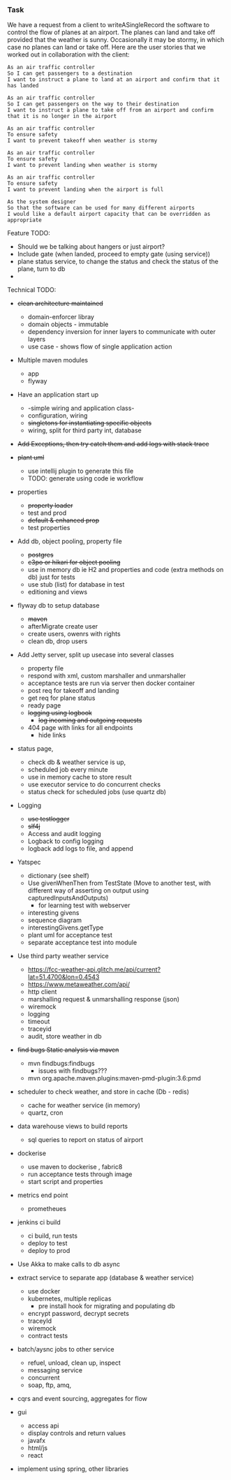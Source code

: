 ### Task


We have a request from a client to writeASingleRecord the software to control the flow of planes at an airport. The planes can land and take off provided that the weather is sunny. Occasionally it may be stormy, in which case no planes can land or take off. Here are the user stories that we worked out in collaboration with the client:


```
As an air traffic controller
So I can get passengers to a destination
I want to instruct a plane to land at an airport and confirm that it has landed

As an air traffic controller
So I can get passengers on the way to their destination
I want to instruct a plane to take off from an airport and confirm that it is no longer in the airport

As an air traffic controller
To ensure safety
I want to prevent takeoff when weather is stormy

As an air traffic controller
To ensure safety
I want to prevent landing when weather is stormy

As an air traffic controller
To ensure safety
I want to prevent landing when the airport is full

As the system designer
So that the software can be used for many different airports
I would like a default airport capacity that can be overridden as appropriate
```


Feature TODO:

- Should we be talking about hangers or just airport?
- Include gate (when landed, proceed to empty gate (using service))
- plane status service, to change the status and check the status of the plane, turn to db
-


Technical TODO:

- ~~clean architecture maintained~~
    - domain-enforcer libray
    - domain objects - immutable
    - dependency inversion for inner layers to communicate with outer layers
    - use case - shows flow of single application action

- Multiple maven modules
    - app
    - flyway

- Have an application start up
    - -simple wiring and application class-
    - configuration, wiring
    - ~~singletons for instantiating specific objects~~
    - wiring, split for third party int, database

- ~~Add Exceptions, then try catch them and add logs with stack trace~~

- ~~plant uml~~
    - use intellij plugin to generate this file
    - TODO: generate using code ie workflow

- properties
    - ~~property loader~~
    - test and prod
    - ~~default & enhanced prop~~
    - test properties

- Add db, object pooling, property file
    - ~~postgres~~
    - ~~c3po or hikari for object pooling~~
    - use in memory db ie H2 and properties and code (extra methods on db) just for tests
    - use stub (list) for database in test
    - editioning and views

- flyway db to setup database
    - ~~maven~~
    - afterMigrate create user
    - create users, owenrs with rights
    - clean db, drop users

- Add Jetty server, split up usecase into several classes
    - property file
    - respond with xml, custom marshaller and unmarshaller
    - acceptance tests are run via server then docker container
    - post req for takeoff and landing
    - get req for plane status
    - ready page
    - ~~logging using logbook~~
        - ~~log incoming and outgoing requests~~
    - 404 page with links for all endpoints
        - hide links

- status page,
    - check db & weather service is up,
    - scheduled job every minute
    - use in memory cache to store result
    - use executor service to do concurrent checks
    - status check for scheduled jobs (use quartz db)

- Logging
    - ~~use testlogger~~
    - ~~slf4j~~
    - Access and audit logging
    - Logback to config logging
    - logback add logs to file, and append

- Yatspec
    - dictionary (see shelf)
    - Use givenWhenThen from TestState (Move to another test, with different way of asserting on output using capturedInputsAndOutputs)
        - for learning test with webserver
    - interesting givens
    - sequence diagram
    - interestingGivens.getType
    - plant uml for acceptance test
    - separate acceptance test into module

- Use third party weather service
    - https://fcc-weather-api.glitch.me/api/current?lat=51.4700&lon=0.4543
    - https://www.metaweather.com/api/
    - http client
    - marshalling request & unmarshalling response (json)
    - wiremock
    - logging
    - timeout
    - traceyid
    - audit, store weather in db

- ~~find bugs Static analysis via maven~~
    - mvn findbugs:findbugs
        - issues with findbugs???
    - mvn org.apache.maven.plugins:maven-pmd-plugin:3.6:pmd

- scheduler to check weather, and store in cache (Db - redis)
    - cache for weather service (in memory)
    - quartz, cron

- data warehouse views to build reports
    - sql queries to report on status of airport

- dockerise
    - use maven to dockerise , fabric8
    - run acceptance tests through image
    - start script and properties

- metrics end point
    - prometheues

- jenkins ci build
    - ci build, run tests
    - deploy to test
    - deploy to prod

- Use Akka to make calls to db async

- extract service to separate app (database & weather service)
    - use docker
    - kubernetes, multiple replicas
        - pre install hook for migrating and populating db
    - encrypt password, decrypt secrets
    - traceyId
    - wiremock
    - contract tests

- batch/aysnc jobs to other service
    - refuel, unload, clean up, inspect
    - messaging service
    - concurrent
    - soap, ftp, amq,

- cqrs and event sourcing, aggregates for flow

- gui
    - access api
    - display controls and return values
    - javafx
    - html/js
    - react

- implement using spring, other libraries

